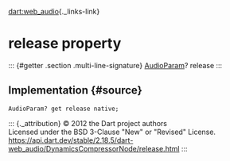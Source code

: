 [dart:web\_audio](../../dart-web_audio/dart-web_audio-library){._links-link}

release property
================

::: {#getter .section .multi-line-signature}
[AudioParam](../audioparam-class)? release
:::

Implementation {#source}
--------------

``` {.language-dart data-language="dart"}
AudioParam? get release native;
```

::: {._attribution}
© 2012 the Dart project authors\
Licensed under the BSD 3-Clause \"New\" or \"Revised\" License.\
<https://api.dart.dev/stable/2.18.5/dart-web_audio/DynamicsCompressorNode/release.html>
:::
